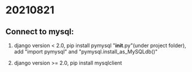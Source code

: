 # 20210821

## Connect to mysql:
1. django version < 2.0, pip install pymysql
   "__init__.py"(under project folder), add "import pymysql" and "pymysql.install_as_MySQLdb()"
   
2. django version >= 2.0, pip install mysqlclient
